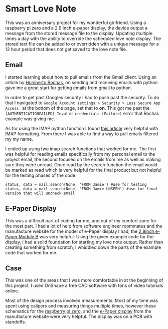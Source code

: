 # Smart Love Note 
This was an anniversary project for my wonderful girlfriend. Using a raspberry pi zero and a 2.9 inch e-paper display, the device output a message from the stored message file to the display. Updating multiple times a day with the ability to override the scheduled love note display. The stored text file can be added to or overridden with a unique message for a 12 hour period that does not get saved to the love note file. 

## Email   
I started learning about how to pull emails from the Gmail client.
Using an article by [Humberto Rochas,](https://humberto.io/blog/sending-and-receiving-emails-with-python/) on sending and receiving emails with python gave me a great start for getting emails from gmail to python. 

In order to get past Googles security I had to push past the security. To do that I navigated to 
````Google Account settings > Security > Less Secure App Access ```` at the bottom of the page, set that to __on__. This got me past the ````[AUTHENTICATIONFAILED] Invalid credentials (Failure)```` error that Rochas example was giving me. 

As for using the IMAP python function I found [this article](https://github.com/ikvk/imap_tools) very helpful with IMAP formatting. From there I was able to find a way to pull emails filtered my my name.

I ended up using two imap.search functions that worked for me. The first was helpful for reading emails specifically from my personal email to the project email, the second focused on the emails from me as well as making sure they were unread. Once read by the search function the email would be marked as read which is very helpful for the final product but not helpful for the testing phases of the code. 

````
status, data = mail.search(None, 'FROM Jamie') #use for testing
status, data = mail.search(None, 'FROM Jamie UNSEEN') #use for final version that will uncheck email
````

## E-Paper Display

This was a difficult part of coding for me, and out of my comfort zone for the most part. I had a lot of help from software engineer roommates and the manufacture website for the model of e-Paper display I had, the [2.9inch e-Paper Module B](https://www.waveshare.com/wiki/2.9inch_e-Paper_Module_(B)) was very helpful. Using the given example code for the display, I had a solid foundation for starting my love note output. Rather than creating something from scratch, I whiddled down the parts of the example code that worked for me. 

## Case

This was one of the areas that I was more comfortable in at the beginning of this project. I used OnShape a free CAD software with tons of video tutorials online. 

Most of the design process involved measurements. Most of my time was spent using calipers and measuring things multiple times, however these schematics for the [raspberry pi zero](https://i.stack.imgur.com/LHeqV.png), and the [e-Paper display](https://www.waveshare.com/img/devkit/LCD/2.9inch-e-Paper-Module/2.9inch-e-Paper-Module-size.jpg) from the manufacture website were very helpful. The display was on a PCB with standoffs.
